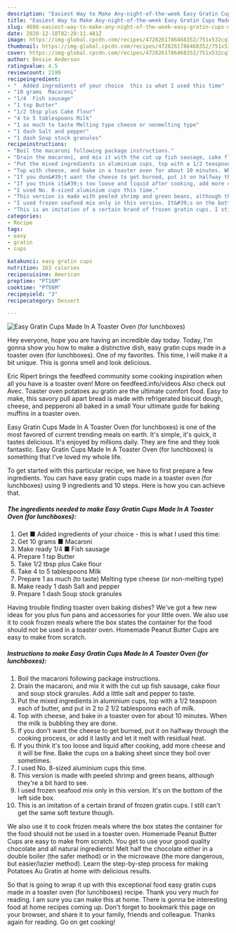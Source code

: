 ```yaml
---
description: "Easiest Way to Make Any-night-of-the-week Easy Gratin Cups Made In A Toaster Oven (for lunchboxes)"
title: "Easiest Way to Make Any-night-of-the-week Easy Gratin Cups Made In A Toaster Oven (for lunchboxes)"
slug: 4698-easiest-way-to-make-any-night-of-the-week-easy-gratin-cups-made-in-a-toaster-oven-for-lunchboxes
date: 2020-12-18T02:28:11.481Z
image: https://img-global.cpcdn.com/recipes/4728261786468352/751x532cq70/easy-gratin-cups-made-in-a-toaster-oven-for-lunchboxes-recipe-main-photo.jpg
thumbnail: https://img-global.cpcdn.com/recipes/4728261786468352/751x532cq70/easy-gratin-cups-made-in-a-toaster-oven-for-lunchboxes-recipe-main-photo.jpg
cover: https://img-global.cpcdn.com/recipes/4728261786468352/751x532cq70/easy-gratin-cups-made-in-a-toaster-oven-for-lunchboxes-recipe-main-photo.jpg
author: Bessie Anderson
ratingvalue: 4.5
reviewcount: 2199
recipeingredient:
- "  Added ingredients of your choice  this is what I used this time"
- "10 grams  Macaroni"
- "1/4  Fish sausage"
- "1 tsp Butter"
- "1/2 tbsp plus Cake flour"
- "4 to 5 tablespoons Milk"
- "1 as much to taste Melting type cheese or nonmelting type"
- "1 dash Salt and pepper"
- "1 dash Soup stock granules"
recipeinstructions:
- "Boil the macaroni following package instructions."
- "Drain the macaroni, and mix it with the cut up fish sausage, cake flour and soup stock granules. Add a little salt and pepper to taste."
- "Put the mixed ingredients in aluminium cups, top with a 1/2 teaspoon each of butter, and put in 2 to 2 1/2 tablespoons each of milk."
- "Top with cheese, and bake in a toaster oven for about 10 minutes. When the milk is bubbling they are done."
- "If you don&#39;t want the cheese to get burned, put it on halfway through the cooking process, or add it lastly and let it melt with residual heat."
- "If you think it&#39;s too loose and liquid after cooking, add more cheese and it will be fine. Bake the cups on a baking sheet since they boil over sometimes."
- "I used No. 8-sized aluminium cups this time."
- "This version is made with peeled shrimp and green beans, although they&#39;re a bit hard to see."
- "I used frozen seafood mix only in this version. It&#39;s on the bottom of the left side box."
- "This is an imitation of a certain brand of frozen gratin cups. I still can&#39;t get the same soft texture though."
categories:
- Recipe
tags:
- easy
- gratin
- cups

katakunci: easy gratin cups 
nutrition: 163 calories
recipecuisine: American
preptime: "PT16M"
cooktime: "PT56M"
recipeyield: "3"
recipecategory: Dessert

---
```



![Easy Gratin Cups Made In A Toaster Oven (for lunchboxes)](https://img-global.cpcdn.com/recipes/4728261786468352/751x532cq70/easy-gratin-cups-made-in-a-toaster-oven-for-lunchboxes-recipe-main-photo.jpg)

Hey everyone, hope you are having an incredible day today. Today, I'm gonna show you how to make a distinctive dish, easy gratin cups made in a toaster oven (for lunchboxes). One of my favorites. This time, I will make it a bit unique. This is gonna smell and look delicious.

Eric Ripert brings the feedfeed community some cooking inspiration when all you have is a toaster oven! More on feedfeed.info/videos Also check out Avec. Toaster oven potatoes au gratin are the ultimate comfort food. Easy to make, this savory pull apart bread is made with refrigerated biscuit dough, cheese, and pepperoni all baked in a small Your ultimate guide for baking muffins in a toaster oven.

Easy Gratin Cups Made In A Toaster Oven (for lunchboxes) is one of the most favored of current trending meals on earth. It's simple, it's quick, it tastes delicious. It's enjoyed by millions daily. They are fine and they look fantastic. Easy Gratin Cups Made In A Toaster Oven (for lunchboxes) is something that I've loved my whole life.


To get started with this particular recipe, we have to first prepare a few ingredients. You can have easy gratin cups made in a toaster oven (for lunchboxes) using 9 ingredients and 10 steps. Here is how you can achieve that.

<!--inarticleads1-->

##### The ingredients needed to make Easy Gratin Cups Made In A Toaster Oven (for lunchboxes):

1. Get  ■ Added ingredients of your choice - this is what I used this time:
1. Get 10 grams ■ Macaroni
1. Make ready 1/4 ■ Fish sausage
1. Prepare 1 tsp Butter
1. Take 1/2 tbsp plus Cake flour
1. Take 4 to 5 tablespoons Milk
1. Prepare 1 as much (to taste) Melting type cheese (or non-melting type)
1. Make ready 1 dash Salt and pepper
1. Prepare 1 dash Soup stock granules


Having trouble finding toaster oven baking dishes? We&#39;ve got a few new ideas for you plus fun pans and accessories for your little oven. We also use it to cook frozen meals where the box states the container for the food should not be used in a toaster oven. Homemade Peanut Butter Cups are easy to make from scratch. 

<!--inarticleads2-->

##### Instructions to make Easy Gratin Cups Made In A Toaster Oven (for lunchboxes):

1. Boil the macaroni following package instructions.
1. Drain the macaroni, and mix it with the cut up fish sausage, cake flour and soup stock granules. Add a little salt and pepper to taste.
1. Put the mixed ingredients in aluminium cups, top with a 1/2 teaspoon each of butter, and put in 2 to 2 1/2 tablespoons each of milk.
1. Top with cheese, and bake in a toaster oven for about 10 minutes. When the milk is bubbling they are done.
1. If you don&#39;t want the cheese to get burned, put it on halfway through the cooking process, or add it lastly and let it melt with residual heat.
1. If you think it&#39;s too loose and liquid after cooking, add more cheese and it will be fine. Bake the cups on a baking sheet since they boil over sometimes.
1. I used No. 8-sized aluminium cups this time.
1. This version is made with peeled shrimp and green beans, although they&#39;re a bit hard to see.
1. I used frozen seafood mix only in this version. It&#39;s on the bottom of the left side box.
1. This is an imitation of a certain brand of frozen gratin cups. I still can&#39;t get the same soft texture though.


We also use it to cook frozen meals where the box states the container for the food should not be used in a toaster oven. Homemade Peanut Butter Cups are easy to make from scratch. You get to use your good quality chocolate and all natural ingredients! Melt half the chocolate either in a double boiler (the safer method) or in the microwave (the more dangerous, but easier/lazier method). Learn the step-by-step process for making Potatoes Au Gratin at home with delicious results. 

So that is going to wrap it up with this exceptional food easy gratin cups made in a toaster oven (for lunchboxes) recipe. Thank you very much for reading. I am sure you can make this at home. There is gonna be interesting food at home recipes coming up. Don't forget to bookmark this page on your browser, and share it to your family, friends and colleague. Thanks again for reading. Go on get cooking!
